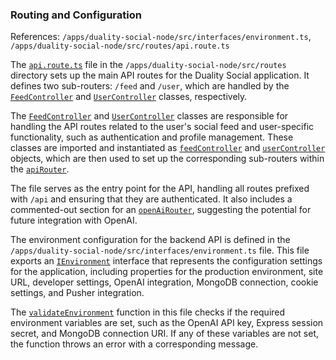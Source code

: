 ### Routing and Configuration
References: `/apps/duality-social-node/src/interfaces/environment.ts`, `/apps/duality-social-node/src/routes/api.route.ts`

The [`api.route.ts`](/apps/duality-social-node/src/routes/api.route.ts#L0) file in the `/apps/duality-social-node/src/routes` directory sets up the main API routes for the Duality Social application. It defines two sub-routers: `/feed` and `/user`, which are handled by the [`FeedController`](/apps/duality-social-node/src/controllers/api/feed.ts#L5) and [`UserController`](/apps/duality-social-node/src/controllers/api/user.ts#L4) classes, respectively.

The [`FeedController`](/apps/duality-social-node/src/controllers/api/feed.ts#L5) and [`UserController`](/apps/duality-social-node/src/controllers/api/user.ts#L4) classes are responsible for handling the API routes related to the user's social feed and user-specific functionality, such as authentication and profile management. These classes are imported and instantiated as [`feedController`](/apps/duality-social-node/src/routes/api.route.ts#L8) and [`userController`](/apps/duality-social-node/src/routes/api.route.ts#L9) objects, which are then used to set up the corresponding sub-routers within the [`apiRouter`](/apps/duality-social-node/src/routes/api.route.ts#L6).

The file serves as the entry point for the API, handling all routes prefixed with `/api` and ensuring that they are authenticated. It also includes a commented-out section for an [`openAiRouter`](/apps/duality-social-node/src/routes/api.route.ts#L14), suggesting the potential for future integration with OpenAI.

The environment configuration for the backend API is defined in the `/apps/duality-social-node/src/interfaces/environment.ts` file. This file exports an [`IEnvironment`](/apps/duality-social-node/src/interfaces/environment.ts#L3) interface that represents the configuration settings for the application, including properties for the production environment, site URL, developer settings, OpenAI integration, MongoDB connection, cookie settings, and Pusher integration.

The [`validateEnvironment`](/apps/duality-social-node/src/interfaces/environment.ts#L34) function in this file checks if the required environment variables are set, such as the OpenAI API key, Express session secret, and MongoDB connection URI. If any of these variables are not set, the function throws an error with a corresponding message.